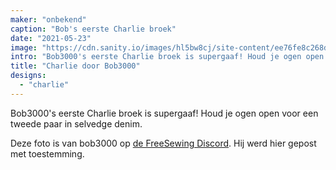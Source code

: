 ```yaml
---
maker: "onbekend"
caption: "Bob's eerste Charlie broek"
date: "2021-05-23"
image: "https://cdn.sanity.io/images/hl5bw8cj/site-content/ee76fe8c268daeeccaf13b26086bd70e4f8537b0-1200x1600.jpg"
intro: "Bob3000's eerste Charlie broek is supergaaf! Houd je ogen open voor een tweede paar in selvedge denim."
title: "Charlie door Bob3000"
designs:
  - "charlie"
---
```



Bob3000's eerste Charlie broek is supergaaf! Houd je ogen open voor een tweede paar in selvedge denim.

<Note>

Deze foto is van bob3000 op [de FreeSewing Discord](https://discord.freesewing.org/). Hij werd hier gepost met toestemming.

</Note>

